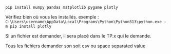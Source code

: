 `pip install numpy pandas matplotlib pygame plotly`

Vérifiez bien où vous les installés.
exemple : `C:\Users\username\AppData\Local\Programs\Python\Python313\python.exe -m pip install plotly `

Si un fichier est demander, il sera placé dans le TP.x qui le demande.

Tous les fichiers demander son soit csv ou space separated value

